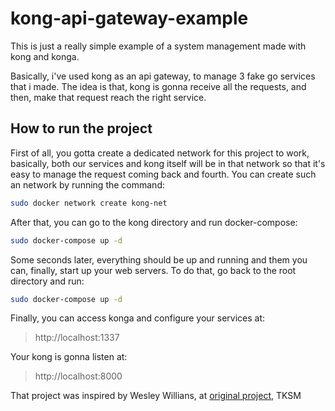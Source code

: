 # kong-api-gateway-example

This is just a really simple example of a system management made with kong and konga. 

Basically, i've used kong as an api gateway, to manage 3 fake go services that i made.
The idea is that, kong is gonna receive all the requests, and then, make that request reach 
the right service.


## How to run the project
First of all, you gotta create a dedicated network for this project to work, basically, both our services 
and kong itself will be in that network so that it's easy to manage the request coming back and fourth. You can 
create such an network by running the command: 

```bash
sudo docker network create kong-net
```
After that, you can go to the kong directory and run docker-compose:

```bash
sudo docker-compose up -d
```

Some seconds later, everything should be up and running and them you can, finally, start up your web servers. To do that, go back to the root directory and run:

```bash
sudo docker-compose up -d
```

Finally, you can access konga and configure your services at:

> http://localhost:1337

Your kong is gonna listen at: 
> http://localhost:8000

That project was inspired by Wesley Willians, at [original project](https://youtu.be/_2GRXgYswhI), TKSM 

